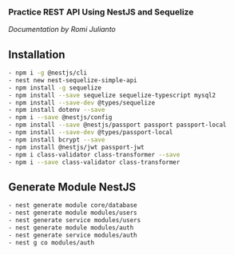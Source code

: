 ### Practice REST API Using NestJS and Sequelize

_Documentation by Romi Julianto_

## Installation

```bash
- npm i -g @nestjs/cli
- nest new nest-sequelize-simple-api
- npm install -g sequelize
- npm install --save sequelize sequelize-typescript mysql2
- npm install --save-dev @types/sequelize
- npm install dotenv --save
- npm i --save @nestjs/config
- npm install --save @nestjs/passport passport passport-local
- npm install --save-dev @types/passport-local
- npm install bcrypt --save
- npm install @nestjs/jwt passport-jwt
- npm i class-validator class-transformer --save
- npm i --save class-validator class-transformer
```

## Generate Module NestJS

```bash
- nest generate module core/database
- nest generate module modules/users
- nest generate service modules/users
- nest generate module modules/auth
- nest generate service modules/auth
- nest g co modules/auth
```
